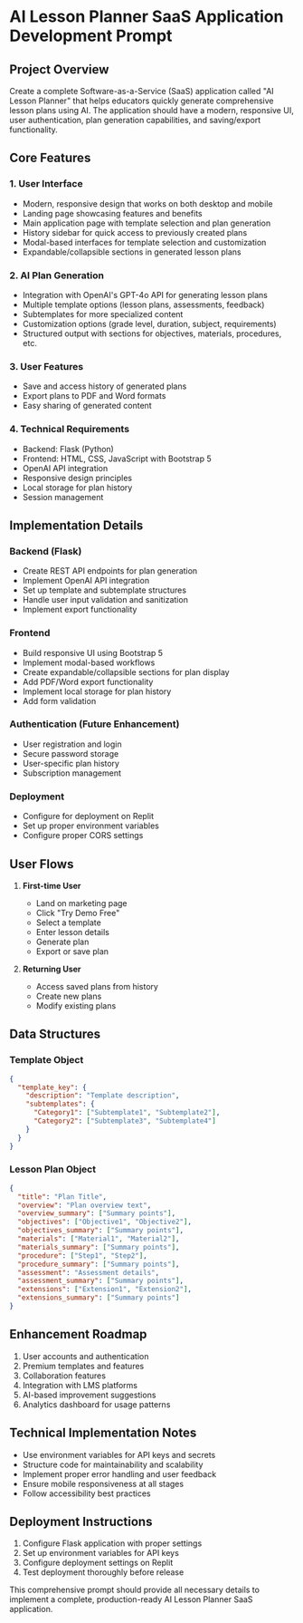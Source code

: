
# AI Lesson Planner SaaS Application Development Prompt

## Project Overview
Create a complete Software-as-a-Service (SaaS) application called "AI Lesson Planner" that helps educators quickly generate comprehensive lesson plans using AI. The application should have a modern, responsive UI, user authentication, plan generation capabilities, and saving/export functionality.

## Core Features

### 1. User Interface
- Modern, responsive design that works on both desktop and mobile
- Landing page showcasing features and benefits
- Main application page with template selection and plan generation
- History sidebar for quick access to previously created plans
- Modal-based interfaces for template selection and customization
- Expandable/collapsible sections in generated lesson plans

### 2. AI Plan Generation
- Integration with OpenAI's GPT-4o API for generating lesson plans
- Multiple template options (lesson plans, assessments, feedback)
- Subtemplates for more specialized content
- Customization options (grade level, duration, subject, requirements)
- Structured output with sections for objectives, materials, procedures, etc.

### 3. User Features
- Save and access history of generated plans
- Export plans to PDF and Word formats
- Easy sharing of generated content

### 4. Technical Requirements
- Backend: Flask (Python)
- Frontend: HTML, CSS, JavaScript with Bootstrap 5
- OpenAI API integration
- Responsive design principles
- Local storage for plan history
- Session management

## Implementation Details

### Backend (Flask)
- Create REST API endpoints for plan generation
- Implement OpenAI API integration
- Set up template and subtemplate structures
- Handle user input validation and sanitization
- Implement export functionality

### Frontend
- Build responsive UI using Bootstrap 5
- Implement modal-based workflows
- Create expandable/collapsible sections for plan display
- Add PDF/Word export functionality
- Implement local storage for plan history
- Add form validation

### Authentication (Future Enhancement)
- User registration and login
- Secure password storage
- User-specific plan history
- Subscription management

### Deployment
- Configure for deployment on Replit
- Set up proper environment variables
- Configure proper CORS settings

## User Flows

1. **First-time User**
   - Land on marketing page
   - Click "Try Demo Free"
   - Select a template
   - Enter lesson details
   - Generate plan
   - Export or save plan

2. **Returning User**
   - Access saved plans from history
   - Create new plans
   - Modify existing plans

## Data Structures

### Template Object
```json
{
  "template_key": {
    "description": "Template description",
    "subtemplates": {
      "Category1": ["Subtemplate1", "Subtemplate2"],
      "Category2": ["Subtemplate3", "Subtemplate4"]
    }
  }
}
```

### Lesson Plan Object
```json
{
  "title": "Plan Title",
  "overview": "Plan overview text",
  "overview_summary": ["Summary points"],
  "objectives": ["Objective1", "Objective2"],
  "objectives_summary": ["Summary points"],
  "materials": ["Material1", "Material2"],
  "materials_summary": ["Summary points"],
  "procedure": ["Step1", "Step2"],
  "procedure_summary": ["Summary points"],
  "assessment": "Assessment details",
  "assessment_summary": ["Summary points"],
  "extensions": ["Extension1", "Extension2"],
  "extensions_summary": ["Summary points"]
}
```

## Enhancement Roadmap
1. User accounts and authentication
2. Premium templates and features
3. Collaboration features
4. Integration with LMS platforms
5. AI-based improvement suggestions
6. Analytics dashboard for usage patterns

## Technical Implementation Notes
- Use environment variables for API keys and secrets
- Structure code for maintainability and scalability
- Implement proper error handling and user feedback
- Ensure mobile responsiveness at all stages
- Follow accessibility best practices

## Deployment Instructions
1. Configure Flask application with proper settings
2. Set up environment variables for API keys
3. Configure deployment settings on Replit
4. Test deployment thoroughly before release

This comprehensive prompt should provide all necessary details to implement a complete, production-ready AI Lesson Planner SaaS application.
